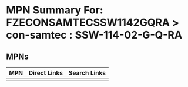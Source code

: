 



# MPN Summary For: FZECONSAMTECSSW1142GQRA > con-samtec : SSW-114-02-G-Q-RA

## MPNs
  

|MPN|Direct Links|Search Links|
| :--- | :--- | :--- |
||||
